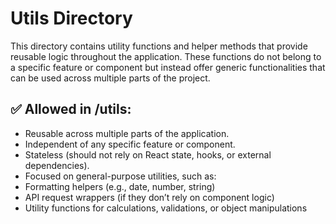 # Utils Directory

This directory contains utility functions and helper methods that provide reusable logic throughout the application. These functions do not belong to a specific feature or component but instead offer generic functionalities that can be used across multiple parts of the project.

## ✅ Allowed in /utils:

- Reusable across multiple parts of the application.
- Independent of any specific feature or component.
- Stateless (should not rely on React state, hooks, or external dependencies).
- Focused on general-purpose utilities, such as:
- Formatting helpers (e.g., date, number, string)
- API request wrappers (if they don’t rely on component logic)
- Utility functions for calculations, validations, or object manipulations
